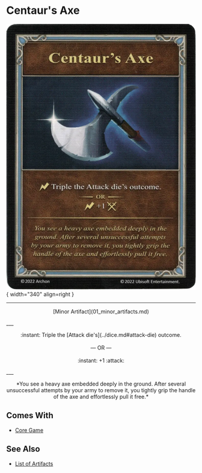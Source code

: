 # Centaur's Axe

![Centaur's Axe](../assets/artifacts_minor-centaurs_axe.webp){ width="340" align=right }
___
<p style="text-align: center;" markdown>[Minor Artifact](01_minor_artifacts.md)</p>
___
<p style="text-align: center;" markdown>:instant: Triple the [Attack die's](../dice.md#attack-die) outcome.<br><br>— OR —<br><br>:instant: +1 :attack:</p>
___
<p style="text-align: center;" markdown>*You see a heavy axe embedded deeply in the ground. After several unsuccessful attempts by your army to remove it, you tightly grip the handle of the axe and effortlessly pull it free.*</p>


## Comes With

- [Core Game](../content/core_game.md)


## See Also


- [List of Artifacts](index.md)
